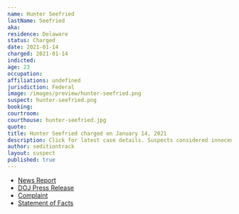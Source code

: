 ```yaml
---
name: Hunter Seefried
lastName: Seefried
aka:
residence: Delaware
status: Charged
date: 2021-01-14
charged: 2021-01-14
indicted:
age: 23
occupation:
affiliations: undefined
jurisdiction: Federal
image: /images/preview/hunter-seefried.png
suspect: hunter-seefried.png
booking:
courtroom:
courthouse: hunter-seefried.jpg
quote:
title: Hunter Seefried charged on January 14, 2021
description: Click for latest case details. Suspects considered innocent until proven guilty.
author: seditiontrack
layout: suspect
published: true
---
```

- [News Report](https://www.delawareonline.com/story/news/2021/01/14/delaware-father-son-arrested-involvement-capitol-riot-kevin-seefried-confederate-flag/4160104001/)
- [DOJ Press Release](https://www.justice.gov/usao-dc/pr/two-delaware-men-charged-federal-court-following-events-united-states-capitol)
- [Complaint](https://extremism.gwu.edu/sites/g/files/zaxdzs2191/f/Kevin%20and%20Hunter%20Seefried%20Criminal%20Complaint.pdf)
- [Statement of Facts](https://www.justice.gov/usao-dc/press-release/file/1354306/download)
